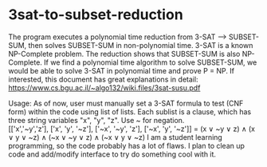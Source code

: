 # 3sat-to-subset-reduction
The program executes a polynomial time reduction from 3-SAT --> SUBSET-SUM, then solves SUBSET-SUM in non-polynomial time.
3-SAT is a known NP-Complete problem. The reduction shows that SUBSET-SUM is also NP-Complete. 
If we find a polynomial time algorithm to solve SUBSET-SUM, we would be able to solve 3-SAT in polynomial time
and prove P = NP.
If interested, this document has great explanations in detail: https://www.cs.bgu.ac.il/~algo132/wiki.files/3sat-susu.pdf

Usage: As of now, user must manually set a 3-SAT formula to test (CNF form) within the code using list of lists.
Each sublist is a clause, which has three string variables "x", "y", "z". Use ~ for negation.  
[['x','~y','z'], ['x', 'y', '~z'], ['~x', '~y', 'z'], ['~x', 'y', '~z']] = 
(x ∨ ~y ∨ z) ∧ (x ∨ y ∨ ~z) ∧ (~x ∨ ~y ∨ z) ∧ (~x ∨ y ∨ ~z)
I am a student learning programming, so the code probably has a lot of flaws. 
I plan to clean up code and add/modify interface to try do something cool with it. 

